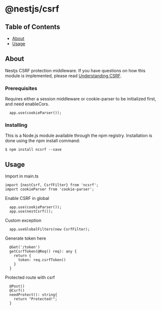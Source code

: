 # @nestjs/csrf

## Table of Contents

- [About](#about)
- [Usage](#usage)

## About <a name = "about"></a>

Nestjs CSRF protection middleware.
If you have questions on how this module is implemented, please read [Understanding CSRF](https://github.com/pillarjs/understanding-csrf).

### Prerequisites

Requires either a session middleware or cookie-parser to be initialized first, and need enableCors.

```
  app.use(cookieParser());
```

### Installing

This is a Node.js module available through the npm registry. Installation is done using the npm install command:

```
$ npm install ncsrf --save
```

## Usage <a name = "usage"></a>

Import in main.ts

```
import {nestCsrf, CsrfFilter} from 'ncsrf';
import cookieParser from 'cookie-parser';
```

Enable CSRF in global

```
  app.use(cookieParser());
  app.use(nestCsrf());
```

Custom exception

```
  app.useGlobalFilters(new CsrfFilter);
```

Generate token here

```
  @Get('/token')
  getCsrfToken(@Req() req): any {
    return {
      token: req.csrfToken()
    }
  }
```

Protected route with csrf

```
  @Post()
  @Csrf()
  needProtect(): string{
    return "Protected!";
  }
```
